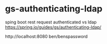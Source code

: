 # gs-authenticating-ldap
sping boot rest request authenticated vs ldap
https://spring.io/guides/gs/authenticating-ldap/

http://localhost:8080
ben/benspassword

